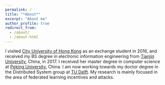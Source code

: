 ```yaml
---
permalink: /
title: "*About*"
excerpt: "About me"
author_profile: true
redirect_from: 
  - /about/
  - /about.html
---
```


I visited [City University of Hong Kong](https://www.cityu.edu.hk/) as an exchange student in 2016, and received my BS degree in electronic information engineering from [Tianjin University](http://www.tju.edu.cn/english/index.htm), China, in 2017. I received her master degree in computer science at [Peking University](http://english.pku.edu.cn/), China. I am now working towards my doctor degree in the Distributed System group at [TU Delft](https://www.tudelft.nl/). My research is mainly focused in the area of federated learning incentives and attacks.


